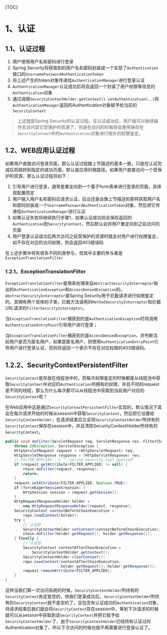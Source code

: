 [TOC]
# 1、认证

## 1.1、认证过程

1. 用户使用用户名和密码进行登录
2. Spring Security将获取到的用户名和密码封装成一个实现了`Authentication`接口的`UsernamePasswordAuthenticationToken`
3. 将上述产生的token对象传递给`AuthenticationManager`进行登录认证
4. `AuthenticationManager`认证成功后将会返回一个封装了用户权限等信息的`Authentication`对象
5. 通过调用`SecurityContextHolder.getContext().setAuthentication(..)`将`AuthenticationManager`返回的Authentication对象赋予给当前的`SecurityContext`

> 上述就是Spring Security的认证过程。在认证成功后，用户就可以继续操作去访问其它受保护的资源了，但是在访问的时候将会使用保存在`SecurityContext`中的`Authentication`对象进行相关的权限鉴定。

## 1.2、WEB应用认证过程

如果用户直接访问登录页面，那么认证过程跟上节描述的基本一致，只是在认证完成后将跳转到指定的成功页面，默认是应用的根路径。如果用户直接访问一个受保护的资源，那么认证过程将如下：

1. 引导用户进行登录，通常是重定向到一个基于form表单进行登录的页面，具体视配置而定
2. 用户输入用户名和密码后请求认证，后台还是会像上节描述的那样获取用户名和密码封装成一个`UsernamePasswordAuthenticationToken`对象，然后把它传递给`AuthenticationManager`进行认证
3. 如果认证失败将继续执行步骤1，如果认证成功则会保存返回的`Authentication`到`SecurityContext`，然后默认会将用户重定向到之前访问的页面
4. 用户登录认证成功后再次访问之前受保护的资源时就会对用户进行权限鉴定，如不存在对应的访问权限，则会返回403错误码

在上述步骤中将有很多不同的类参与，但其中主要的参与者是`ExceptionTranslationFilter`

### 1.2.1、ExceptionTranslationFilter

`ExceptionTranslationFilter`是用来处理来自`AbstractSecurityInterceptor`抛出的`AuthenticationException`和`AccessDeniedException`的。`AbstractSecurityInterceptor`是Spring Security用于拦截请求进行权限鉴定的，其拥有两个具体的子类，拦截方法调用的`MethodSecurityInterceptor`和拦截URL请求的`FilterSecurityInterceptor`。

当`ExceptionTranslationFilter`捕获到的是`AuthenticationException`时将调用`AuthenticationEntryPoint`引导用户进行登录；

当`ExceptionTranslationFilter`捕获到的是`AccessDeniedException`，并判断当前用户是否为匿名用户，如果是匿名用户，则使用`AuthenticationEntryPoint`引导用户进行登录认证，否则将返回一个表示不存在对应权限的403错误码。

## 1.2.2、SecurityContextPersistentFilter

`SecurityContext`是存放在线程池中的，而每次权限鉴定的时候都是从线程池中获取`SecurityContext`中对应的`Authentication`所拥有的权限，并且不同的request是不同的线程，那么为什么每次都可以从线程池中获取到当前用户对应的`SecurityContext`呢？

在Web应用中这是通过`SecurityContextPersistentFilter`实现的，默认情况下其会在每次请求开始的时候从session中获取`SecurityContext`，然后把它设置给`SecurityContextHolder`，在请求结束后又会将`SecurityContextHolder`所持有的`SecurityContext`保存在session中，并且清除SecurityContextHolder所持有的`SecurityContext`。

```java
public void doFilter(ServletRequest req, ServletResponse res, FilterChain chain)
    throws IOException, ServletException {
    HttpServletRequest request = (HttpServletRequest) req;
    HttpServletResponse response = (HttpServletResponse) res;
    // FILTER_APPLIED --> “__spring_security_scpf_applied”
    if (request.getAttribute(FILTER_APPLIED) != null) {
        chain.doFilter(request, response);
        return;
    }
    request.setAttribute(FILTER_APPLIED, Boolean.TRUE);
    if (forceEagerSessionCreation) {
        HttpSession session = request.getSession();
    }
    HttpRequestResponseHolder holder = 
        new HttpRequestResponseHolder(request, response);
    SecurityContext contextBeforeChainExecution = 
        repo.loadContext(holder);
    try {
        // 认证前
        SecurityContextHolder.setContext(contextBeforeChainExecution);
        chain.doFilter(holder.getRequest(), holder.getResponse());
    } finally {
        // 认证后
        SecurityContext contextAfterChainExecution = 
            SecurityContextHolder.getContext();
        SecurityContextHolder.clearContext();
        repo.saveContext(contextAfterChainExecution, 
                         holder.getRequest(), holder.getResponse());
        request.removeAttribute(FILTER_APPLIED);
    }
}
```

这样当我们第一次访问系统的时候，`SecurityContextHolder`所持有的`SecurityContext`肯定是空的，待我们登录成功后，`SecurityContextHolder`所持有的`SecurityContext`就不是空的了，且包含有认证成功的`Authentication`对象，待请求结束后我们就会将`SecurityContext`存在session中，等到下次请求的时候就可以从session中获取到该`SecurityContext`并把它赋予给`SecurityContextHolder`了，由于`SecurityContextHolder`已经持有认证过的Authentication对象了，所以下次访问的时候也就不再需要进行登录认证了。

